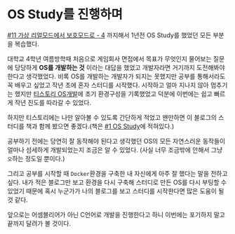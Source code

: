 # OS Study를 진행하며

<a href="https://knero.github.io/#/contents?path=/contents/dev/2020/04/07/os-study-12.md" target="blank">#11 가상 리얼모드에서 보호모드로 - 4</a> 까지해서 1년전 OS Study를 했었던 모든 부분을 복습했다.

대학교 4학년 여름방학때 처음으로 게임회사 면접에서 목표가 무엇인지 물어보는 질문에 당당하게 **OS를 개발하는 것** 이라는 대답을 했었고 개발자라면 거기까지 도전해봐야 한다고 생각했었다. 
비록 OS를 개발하는 개발자가 되지는 못했지만 공부를 통해서라도 꼭 배우고 싶었고 작년 초에 혼자 스터디를 시작했다. 시작하고 얼마 지나지 않아 멈추기는 했지만 [티스토리 OS개발](https://jamcode.tistory.com/category/OS%20개발)에 초기 환경구성을 기록했었고 덕분에 이번에는 쉽고 빠르게 작년 진도를 따라갈 수 있었다.

하지만 티스토리에는 나만 알아볼 수 있도록 간단하게 적었고 왠만하면 이 블로그의 스터디를 책과 함께 봤으면 좋겠다.(책은 <a href="https://knero.github.io/#/contents?path=/contents/dev/2020/03/10/os-study-1.md" target="blank">#1 OS Study</a>에 적혀있다.)

공부하기 전에는 당연히 잘 동작해야 된다고 생각했던 OS의 모든 자연스러운 동작들이 얼마나 섬세하게 개발되었는지 조금은 알 수 있었다.
(사실 너무 조금밖에 안해서 그냥 `오`하는 정도일 뿐이다.)

그리고 공부를 시작할 때 `Docker`환경을 구축한 내 자신에게 아주 잘 했다는 말을 전하고 싶다.
내가 적은 블로그만 보고 환경을 다시 구축해 스터디로 만든 OS를 다시 부팅할 수 있었기 때문에 혹시 누군가가 나의 블로그를 보고 스터디를 시작한다면 많은 도움이 될 것 같다.

앞으로는 어셈블리어가 아닌 C언어로 개발을 진행한다고 하니 이번에는 포기하지 말고 끝까지 달려가 볼 것이다.